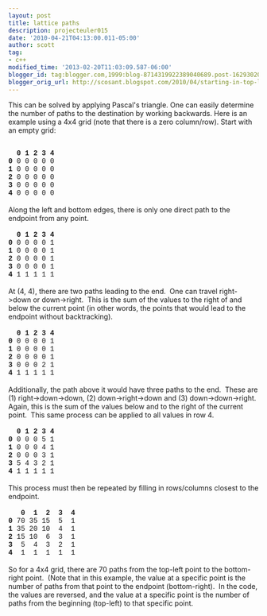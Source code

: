 ```yaml
---
layout: post
title: lattice paths
description: projecteuler015
date: '2010-04-21T04:13:00.011-05:00'
author: scott
tag:
- c++
modified_time: '2013-02-20T11:03:09.587-06:00'
blogger_id: tag:blogger.com,1999:blog-8714319922389040689.post-1629302030286368477
blogger_orig_url: http://scosant.blogspot.com/2010/04/starting-in-top-left-corner-in-20-by-20.html
---
```


This can be solved by applying Pascal's triangle.  One can easily determine the number of paths to the destination by working backwards.  Here is an example using a 4x4 grid (note that there is a zero column/row).  Start with an empty grid:<br />
<div style="font-family: &quot;Courier New&quot;,Courier,monospace;">
<br /></div>
<span style="font-family: 'Courier New', Courier, monospace;">&nbsp; </span><b style="font-family: &quot;Courier New&quot;,Courier,monospace;">0   1   2   3   4</b><br />
<b style="font-family: &quot;Courier New&quot;,Courier,monospace;">0</b><span style="font-family: 'Courier New', Courier, monospace;">   0   0   0   0   0</span><br />
<b style="font-family: &quot;Courier New&quot;,Courier,monospace;">1</b><span style="font-family: 'Courier New', Courier, monospace;">   0   0   0   0   0</span><br />
<b style="font-family: &quot;Courier New&quot;,Courier,monospace;">2</b><span style="font-family: 'Courier New', Courier, monospace;">   0   0   0   0   0</span><br />
<b style="font-family: &quot;Courier New&quot;,Courier,monospace;">3</b><span style="font-family: 'Courier New', Courier, monospace;">   0   0   0   0   0</span><br />
<b style="font-family: &quot;Courier New&quot;,Courier,monospace;">4</b><span style="font-family: 'Courier New', Courier, monospace;">   0   0   0   0   0</span><br />
<br />
Along the left and bottom edges, there is only one direct path to the endpoint from any point.<br />
<br />
<span style="font-family: 'Courier New', Courier, monospace;">&nbsp; <b>0   1   2   3   4 </b></span><br />
<span style="font-family: 'Courier New', Courier, monospace;"><b>0</b>   0   0   0   0   1</span><br />
<span style="font-family: 'Courier New', Courier, monospace;"><b>1</b>   0   0   0   0   1</span><br />
<span style="font-family: 'Courier New', Courier, monospace;"><b>2</b>   0   0   0   0   1</span><br />
<span style="font-family: 'Courier New', Courier, monospace;"><b>3</b>   0   0   0   0   1</span><br />
<span style="font-family: 'Courier New', Courier, monospace;"><b>4</b>   1   1   1   1   1</span><br />
<br />
At (4, 4), there are two paths leading to the end.&nbsp; One can travel right-&gt;down or down-&gt;right.&nbsp; This is the sum of the values to the right of and below the current point (in other words, the points that would lead to the endpoint without backtracking).<br />
<br />
<span style="font-family: 'Courier New', Courier, monospace;">&nbsp;     </span><b style="font-family: &quot;Courier New&quot;,Courier,monospace;">0   1   2   3   4 </b><br />
<b style="font-family: &quot;Courier New&quot;,Courier,monospace;">0</b><span style="font-family: 'Courier New', Courier, monospace;">   0   0   0   0   1</span><br />
<b style="font-family: &quot;Courier New&quot;,Courier,monospace;">1</b><span style="font-family: 'Courier New', Courier, monospace;">   0   0   0   0   1</span><br />
<b style="font-family: &quot;Courier New&quot;,Courier,monospace;">2</b><span style="font-family: 'Courier New', Courier, monospace;">   0   0   0   0   1</span><br />
<b style="font-family: &quot;Courier New&quot;,Courier,monospace;">3</b><span style="font-family: 'Courier New', Courier, monospace;">   0   0   0   2   1</span><br />
<b style="font-family: &quot;Courier New&quot;,Courier,monospace;">4</b><span style="font-family: 'Courier New', Courier, monospace;">   1   1   1   1   1</span><br />
<br />
Additionally, the path above it would have three paths to the end.&nbsp; These are (1) right-&gt;down-&gt;down, (2) down-&gt;right-&gt;down and (3) down-&gt;down-&gt;right.&nbsp; Again, this is the sum of the values below and to the right of the current point.&nbsp; This same process can be applied to all values in row 4.<br />
<br />
<span style="font-family: 'Courier New', Courier, monospace;">&nbsp;     <b>0   1   2   3   4</b></span><br />
<span style="font-family: 'Courier New', Courier, monospace;"><b>0</b>   0   0   0   5   1</span><br />
<span style="font-family: 'Courier New', Courier, monospace;"><b>1</b>   0   0   0   4   1</span><br />
<span style="font-family: 'Courier New', Courier, monospace;"><b>2</b>   0   0   0   3   1</span><br />
<span style="font-family: 'Courier New', Courier, monospace;"><b>3</b>   5   4   3   2   1</span><br />
<span style="font-family: 'Courier New', Courier, monospace;"><b>4</b>   1   1   1   1   1</span><br />
<br />
This process must then be repeated by filling in rows/columns closest to the endpoint.<br />
<br />
<b><span style="font-family: 'Courier New', Courier, monospace;">&nbsp;&nbsp;       0&nbsp;    1&nbsp;    2&nbsp;   3&nbsp;   4</span></b><br />
<span style="font-family: 'Courier New', Courier, monospace;"><b>0</b>   70  35  15&nbsp;   5&nbsp;   1</span><br />
<span style="font-family: 'Courier New', Courier, monospace;"><b>1</b>   35  20  10&nbsp;   4&nbsp;   1</span><br />
<span style="font-family: 'Courier New', Courier, monospace;"><b>2</b>   15  10&nbsp;   6&nbsp; 3&nbsp;   1</span><br />
<span style="font-family: 'Courier New', Courier, monospace;"><b>3</b>&nbsp;     5&nbsp;    4&nbsp;   3&nbsp;    2&nbsp;   1</span><br />
<span style="font-family: 'Courier New', Courier, monospace;"><b>4</b>&nbsp;     1&nbsp;    1&nbsp;   1&nbsp;    1&nbsp;   1</span><br />
<br />
So for a 4x4 grid, there are 70 paths from the top-left point to the bottom-right point.&nbsp; (Note that in this example, the value at a specific point is the number of paths from that point to the endpoint (bottom-right).&nbsp; In the code, the values are reversed, and the value at a specific point is the number of paths from the beginning (top-left) to that specific point.<br />
<br />
<script src="https://gist.github.com/4317543.js"></script>